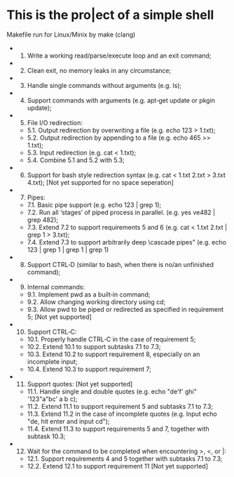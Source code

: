 # This is the pro|ect of a simple shell
Makefile run for Linux/Minix by make (clang)

- 1. Write a working read/parse/execute loop and an exit command;
- 2. Clean exit, no memory leaks in any circumstance;
- 3. Handle single commands without arguments (e.g. ls);
- 4. Support commands with arguments (e.g. apt‐get update or pkgin update);
- 5. File I/O redirection:
    - 5.1. Output redirection by overwriting a file (e.g. echo 123 > 1.txt);
    - 5.2. Output redirection by appending to a file (e.g. echo 465 >> 1.txt);
    - 5.3. Input redirection (e.g. cat < 1.txt);
    - 5.4. Combine 5.1 and 5.2 with 5.3;
- 6. Support for bash style redirection syntax (e.g. cat < 1.txt 2.txt > 3.txt 4.txt); [Not yet supported for no space seperation]
- 7. Pipes: 
    - 7.1. Basic pipe support (e.g. echo 123 | grep 1);
    - 7.2. Run all ‘stages’ of piped process in parallel. (e.g. yes ve482 | grep 482);
    - 7.3. Extend 7.2 to support requirements 5 and 6 (e.g. cat < 1.txt 2.txt | grep 1 > 3.txt);
    - 7.4. Extend 7.3 to support arbitrarily deep \cascade pipes" (e.g. echo 123 | grep 1 | grep 1 | grep 1)
- 8. Support CTRL‐D (similar to bash, when there is no/an unfinished command);
- 9. Internal commands:
    - 9.1. Implement pwd as a built‐in command;
    - 9.2. Allow changing working directory using cd;
    - 9.3. Allow pwd to be piped or redirected as specified in requirement 5; [Not yet supported]
- 10. Support CTRL‐C:
    - 10.1. Properly handle CTRL‐C in the case of requirement 5;
    - 10.2. Extend 10.1 to support subtasks 7.1 to 7.3;
    - 10.3. Extend 10.2 to support requirement 8, especially on an incomplete input;
    - 10.4. Extend 10.3 to support requirement 7;
- 11. Support quotes: [Not yet supported]
    - 11.1. Handle single and double quotes (e.g. echo "de'f' ghi" '123"a"bc' a b c);
    - 11.2. Extend 11.1 to support requirement 5 and subtasks 7.1 to 7.3;
    - 11.3. Extend 11.2 in the case of incomplete quotes (e.g. Input echo "de, hit enter and input cd");
    - 11.4. Extend 11.3 to support requirements 5 and 7, together with subtask 10.3;
- 12. Wait for the command to be completed when encountering >, <, or |:
    - 12.1. Support requirements 4 and 5 together with subtasks 7.1 to 7.3;
    - 12.2. Extend 12.1 to support requirement 11 [Not yet supported]
